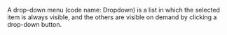 A drop-down menu (code name: Dropdown) is a list in which the selected item is always visible, and the others are visible on demand by clicking a drop-down button.
